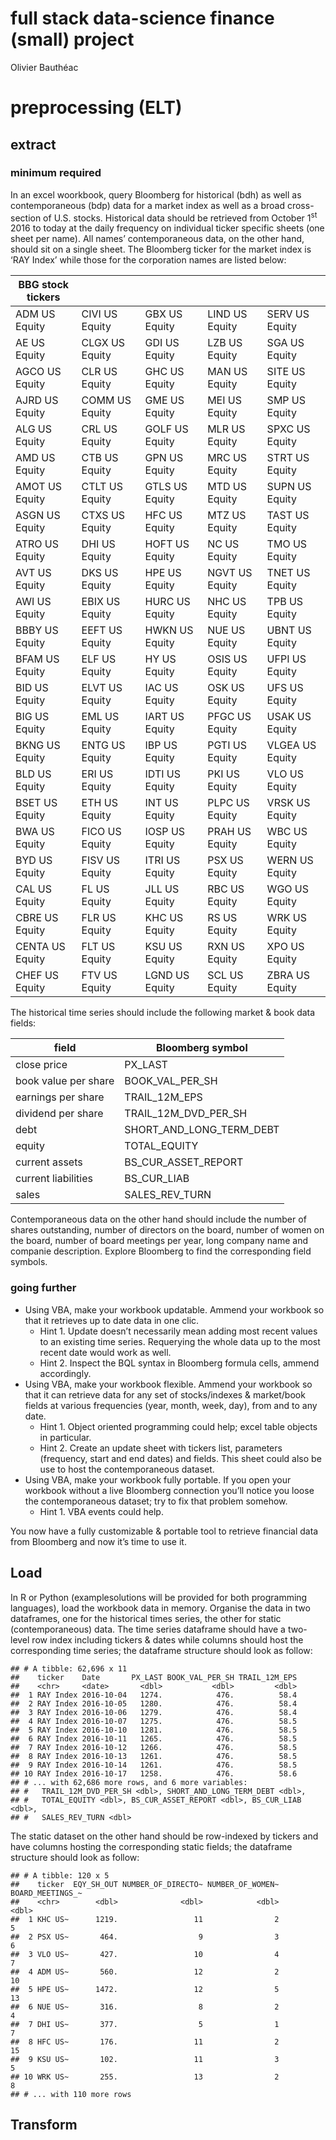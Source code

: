 full stack data-science finance (small) project
================
Olivier Bauthéac

# preprocessing (ELT)

## extract

### minimum required

In an excel woorkbook, query Bloomberg for historical (bdh) as well as
contemporaneous (bdp) data for a market index as well as a broad
cross-section of U.S. stocks. Historical data should be retrieved from
October 1<sup>st</sup> 2016 to today at the daily frequency on
individual ticker specific sheets (one sheet per name). All names’
contemporaneous data, on the other hand, should sit on a single sheet.
The Bloomberg ticker for the market index is ‘RAY Index’ while those for
the corporation names are listed
below:

| BBG stock tickers |                |                |                |                 |
| ----------------- | -------------- | -------------- | -------------- | --------------- |
| ADM US Equity     | CIVI US Equity | GBX US Equity  | LIND US Equity | SERV US Equity  |
| AE US Equity      | CLGX US Equity | GDI US Equity  | LZB US Equity  | SGA US Equity   |
| AGCO US Equity    | CLR US Equity  | GHC US Equity  | MAN US Equity  | SITE US Equity  |
| AJRD US Equity    | COMM US Equity | GME US Equity  | MEI US Equity  | SMP US Equity   |
| ALG US Equity     | CRL US Equity  | GOLF US Equity | MLR US Equity  | SPXC US Equity  |
| AMD US Equity     | CTB US Equity  | GPN US Equity  | MRC US Equity  | STRT US Equity  |
| AMOT US Equity    | CTLT US Equity | GTLS US Equity | MTD US Equity  | SUPN US Equity  |
| ASGN US Equity    | CTXS US Equity | HFC US Equity  | MTZ US Equity  | TAST US Equity  |
| ATRO US Equity    | DHI US Equity  | HOFT US Equity | NC US Equity   | TMO US Equity   |
| AVT US Equity     | DKS US Equity  | HPE US Equity  | NGVT US Equity | TNET US Equity  |
| AWI US Equity     | EBIX US Equity | HURC US Equity | NHC US Equity  | TPB US Equity   |
| BBBY US Equity    | EEFT US Equity | HWKN US Equity | NUE US Equity  | UBNT US Equity  |
| BFAM US Equity    | ELF US Equity  | HY US Equity   | OSIS US Equity | UFPI US Equity  |
| BID US Equity     | ELVT US Equity | IAC US Equity  | OSK US Equity  | UFS US Equity   |
| BIG US Equity     | EML US Equity  | IART US Equity | PFGC US Equity | USAK US Equity  |
| BKNG US Equity    | ENTG US Equity | IBP US Equity  | PGTI US Equity | VLGEA US Equity |
| BLD US Equity     | ERI US Equity  | IDTI US Equity | PKI US Equity  | VLO US Equity   |
| BSET US Equity    | ETH US Equity  | INT US Equity  | PLPC US Equity | VRSK US Equity  |
| BWA US Equity     | FICO US Equity | IOSP US Equity | PRAH US Equity | WBC US Equity   |
| BYD US Equity     | FISV US Equity | ITRI US Equity | PSX US Equity  | WERN US Equity  |
| CAL US Equity     | FL US Equity   | JLL US Equity  | RBC US Equity  | WGO US Equity   |
| CBRE US Equity    | FLR US Equity  | KHC US Equity  | RS US Equity   | WRK US Equity   |
| CENTA US Equity   | FLT US Equity  | KSU US Equity  | RXN US Equity  | XPO US Equity   |
| CHEF US Equity    | FTV US Equity  | LGND US Equity | SCL US Equity  | ZBRA US Equity  |

The historical time series should include the following market & book
data fields:

| field                | Bloomberg symbol             |
| -------------------- | ---------------------------- |
| close price          | PX\_LAST                     |
| book value per share | BOOK\_VAL\_PER\_SH           |
| earnings per share   | TRAIL\_12M\_EPS              |
| dividend per share   | TRAIL\_12M\_DVD\_PER\_SH     |
| debt                 | SHORT\_AND\_LONG\_TERM\_DEBT |
| equity               | TOTAL\_EQUITY                |
| current assets       | BS\_CUR\_ASSET\_REPORT       |
| current liabilities  | BS\_CUR\_LIAB                |
| sales                | SALES\_REV\_TURN             |

Contemporaneous data on the other hand should include the number of
shares outstanding, number of directors on the board, number of women on
the board, number of board meetings per year, long company name and
companie description. Explore Bloomberg to find the corresponding field
symbols.

### going further

  - Using VBA, make your workbook updatable. Ammend your workbook so
    that it retrieves up to date data in one clic.
      - Hint 1. Update doesn’t necessarily mean adding most recent
        values to an existing time series. Requerying the whole data up
        to the most recent date would work as well.
      - Hint 2. Inspect the BQL syntax in Bloomberg formula cells,
        ammend accordingly.
  - Using VBA, make your workbook flexible. Ammend your workbook so that
    it can retrieve data for any set of stocks/indexes & market/book
    fields at various frequencies (year, month, week, day), from and to
    any date.
      - Hint 1. Object oriented programming could help; excel table
        objects in particular.
      - Hint 2. Create an update sheet with tickers list, parameters
        (frequency, start and end dates) and fields. This sheet could
        also be use to host the contemporaneous dataset.
  - Using VBA, make your workbook fully portable. If you open your
    workbook without a live Bloomberg connection you’ll notice you loose
    the contemporaneous dataset; try to fix that problem somehow.
      - Hint 1. VBA events could help.

You now have a fully customizable & portable tool to retrieve financial
data from Bloomberg and now it’s time to use it.

## Load

In R or Python (examplesolutions will be provided for both programming
languages), load the workbook data in memory. Organise the data in two
dataframes, one for the historical times series, the other for static
(contemporaneous) data. The time series dataframe should have a
two-level row index including tickers & dates while columns should host
the corresponding time series; the dataframe structure should look as
follow:

    ## # A tibble: 62,696 x 11
    ##    ticker    Date       PX_LAST BOOK_VAL_PER_SH TRAIL_12M_EPS
    ##    <chr>     <date>       <dbl>           <dbl>         <dbl>
    ##  1 RAY Index 2016-10-04   1274.            476.          58.4
    ##  2 RAY Index 2016-10-05   1280.            476.          58.4
    ##  3 RAY Index 2016-10-06   1279.            476.          58.4
    ##  4 RAY Index 2016-10-07   1275.            476.          58.5
    ##  5 RAY Index 2016-10-10   1281.            476.          58.5
    ##  6 RAY Index 2016-10-11   1265.            476.          58.5
    ##  7 RAY Index 2016-10-12   1266.            476.          58.5
    ##  8 RAY Index 2016-10-13   1261.            476.          58.5
    ##  9 RAY Index 2016-10-14   1261.            476.          58.5
    ## 10 RAY Index 2016-10-17   1258.            476.          58.6
    ## # ... with 62,686 more rows, and 6 more variables:
    ## #   TRAIL_12M_DVD_PER_SH <dbl>, SHORT_AND_LONG_TERM_DEBT <dbl>,
    ## #   TOTAL_EQUITY <dbl>, BS_CUR_ASSET_REPORT <dbl>, BS_CUR_LIAB <dbl>,
    ## #   SALES_REV_TURN <dbl>

The static dataset on the other hand should be row-indexed by tickers
and have columns hosting the corresponding static fields; the dataframe
structure should look as follow:

    ## # A tibble: 120 x 5
    ##    ticker  EQY_SH_OUT NUMBER_OF_DIRECTO~ NUMBER_OF_WOMEN~ BOARD_MEETINGS_~
    ##    <chr>        <dbl>              <dbl>            <dbl>            <dbl>
    ##  1 KHC US~      1219.                 11                2                5
    ##  2 PSX US~       464.                  9                3                6
    ##  3 VLO US~       427.                 10                4                7
    ##  4 ADM US~       560.                 12                2               10
    ##  5 HPE US~      1472.                 12                5               13
    ##  6 NUE US~       316.                  8                2                4
    ##  7 DHI US~       377.                  5                1                7
    ##  8 HFC US~       176.                 11                2               15
    ##  9 KSU US~       102.                 11                3                5
    ## 10 WRK US~       255.                 13                2                8
    ## # ... with 110 more rows

## Transform
